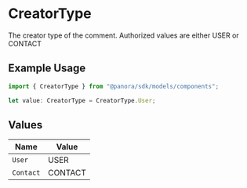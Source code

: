 # CreatorType

The creator type of the comment. Authorized values are either USER or CONTACT

## Example Usage

```typescript
import { CreatorType } from "@panora/sdk/models/components";

let value: CreatorType = CreatorType.User;
```

## Values

| Name      | Value     |
| --------- | --------- |
| `User`    | USER      |
| `Contact` | CONTACT   |